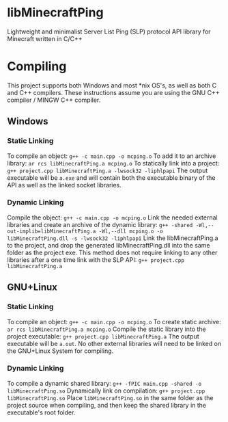 # libMinecraftPing
Lightweight and minimalist Server List Ping (SLP) protocol API library for Minecraft written in C/C++


# Compiling
This project supports both Windows and most \*nix OS's, as well as both C and C++ compilers. These instructions assume you are using the GNU C++ compiler / MINGW C++ compiler.

## Windows
### Static Linking
To compile an object:
`g++ -c main.cpp -o mcping.o`
To add it to an archive library:
`ar rcs libMinecraftPing.a mcping.o`
To statically link into a project:
`g++ project.cpp libMinecraftPing.a -lwsock32 -liphlpapi`
The output executable will be `a.exe` and will contain both the executable binary of the API as well as the linked socket libraries.
### Dynamic Linking
Compile the object:
`g++ -c main.cpp -o mcping.o`
Link the needed external libraries and create an archive of the dynamic library:
`g++ -shared -Wl,--out-implib=libMinecraftPing.a -Wl,--dll mcping.o -o libMinecraftPing.dll -s -lwsock32 -liphlpapi`
Link the libMinecraftPing.a to the project, and drop the generated libMinecraftPing.dll into the same folder as the project exe.
This method does not require linking to any other libraries after a one time link with the SLP API:
`g++ project.cpp libMinecraftPing.a`

## GNU+Linux
### Static Linking
To compile an object:
`g++ -c main.cpp -o mcping.o`
To create static archive:
`ar rcs libMinecraftPing.a mcping.o`
Compile the static library into the project executable:
`g++ project.cpp libMinecraftPing.a`
The output executable will be `a.out`. No other external libraries will need to be linked on the GNU+Linux System for compiling.
### Dynamic Linking
To compile a dynamic shared library:
`g++ -fPIC main.cpp -shared -o libMinecraftPing.so`
Dynamically link on compilation:
`g++ project.cpp libMinecraftPing.so`
Place `libMinecraftPing.so` in the same folder as the project source when compiling, and then keep the shared library in the executable's root folder.
